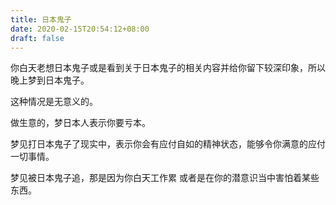 ```yaml
---
title: 日本鬼子
date: 2020-02-15T20:54:12+08:00
draft: false
---
```


你白天老想日本鬼子或是看到关于日本鬼子的相关内容并给你留下较深印象，所以晚上梦到日本鬼子。

这种情况是无意义的。

做生意的，梦日本人表示你要亏本。

梦见打日本鬼子了现实中，表示你会有应付自如的精神状态，能够令你满意的应付一切事情。

梦见被日本鬼子追，那是因为你白天工作累 或者是在你的潜意识当中害怕着某些东西。

